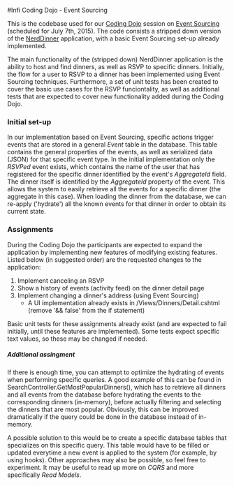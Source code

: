 #Infi Coding Dojo - Event Sourcing

This is the codebase used for our [Coding Dojo](http://code.joejag.com/2009/the-coding-dojo.html) session on [Event Sourcing](https://msdn.microsoft.com/en-us/library/jj591559.aspx) (scheduled for July 7th, 2015). The code consists a stripped down version of the [NerdDinner](http://www.nerddinner.com) application, with a basic Event Sourcing set-up already implemented.

The main functionality of the (stripped down) NerdDinner application is the ability to host and find dinners, as well as RSVP to specific dinners. Initially, the flow for a user to RSVP to a dinner has been implemented using Event Sourcing techniques. Furthermore, a set of unit tests has been created to cover the basic use cases for the RSVP funciontality, as well as additional tests that are expected to cover new functionality added during the Coding Dojo.

### Initial set-up ###

In our implementation based on Event Sourcing, specific actions trigger events that are stored in a general *Event* table in the database. This table contains the general properties of the events, as well as serialized data (JSON) for that specific event type. In the initial implementation only the *RSVPed* event exists, which contains the name of the user that has registered for the specific dinner identified by the event's *AggregateId* field. The dinner itself is identified by the *AggregateId* property of the event. This allows the system to easily retrieve all the events for a specific dinner (the aggregate in this case). When loading the dinner from the database, we can re-apply ('hydrate') all the known events for that dinner in order to obtain its current state. 

### Assignments

During the Coding Dojo the participants are expected to expand the application by implementing new features of modifying existing features. Listed below (in suggested order) are the requested changes to the application:

1.  Implement canceling an RSVP
2.  Show a history of events (activity feed) on the dinner detail page
3.  Implement changing a dinner's address (using Event Sourcing)
    - A UI implementation already exists in /Views/Dinners/Detail.cshtml (remove '&& false' from the if statement)

Basic unit tests for these assignments already exist (and are expected to fail initially, until these features are implemented). Some tests expect specific text values, so these may be changed if needed.

##### Additional assingment

If there is enough time, you can attempt to optimize the hydrating of events when performing specific queries. A good example of this can be found in SearchController.GetMostPopularDinners(), which has to retrieve all dinners and all events from the database before hydrating the events to the corresponding dinners (in-memory), before actually filtering and selecting the dinners that are most popular. Obviously, this can be improved dramatically if the query could be done in the database instead of in-memory. 

A possible solution to this would be to create a specific database tables that specializes on this specific query. This table would have to be filled or updated everytime a new event is applied to the system (for example, by using hooks). Other approaches may also be possible, so feel free to experiment. It may be useful to read up more on *CQRS* and more specifically *Read Models*.
